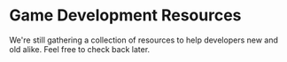 # Game Development Resources

We're still gathering a collection of resources to help developers new and old alike. Feel free to check back later.

<!--
## Contents
+ [New-to-Games](#new)
+ [College Students and Recent Grads](#students)
+ [Industry Professionals](#professionals)

## <a name="new"></a>New-to-Games

## <a name="students"></a>College Students and Recent Grads

## <a name="professionals"></a>Industry Professionals -->
